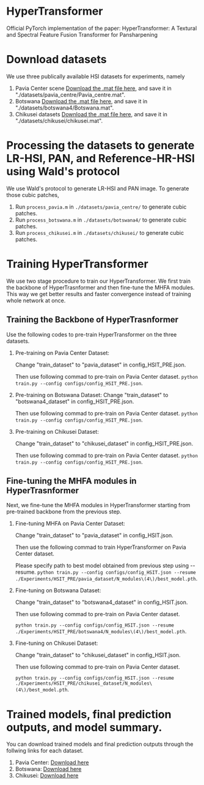 # HyperTransformer
Official PyTorch implementation of the paper: HyperTransformer: A Textural and Spectral Feature Fusion Transformer for Pansharpening

# Download datasets

We use three publically available HSI datasets for experiments, namely

1) Pavia Center scene [Download the .mat file here](http://www.ehu.eus/ccwintco/index.php/Hyperspectral_Remote_Sensing_Scenes), and save it in "./datasets/pavia_centre/Pavia_centre.mat".
2) Botswana [Download the .mat file here](http://www.ehu.eus/ccwintco/index.php/Hyperspectral_Remote_Sensing_Scenes), and save it in "./datasets/botswana4/Botswana.mat".
3) Chikusei datasets [Download the .mat file here](https://naotoyokoya.com/Download.html), and save it in "./datasets/chikusei/chikusei.mat".


 # Processing the datasets to generate LR-HSI, PAN, and Reference-HR-HSI using Wald's protocol
 We use Wald's protocol to generate LR-HSI and PAN image. To generate those cubic patches,
  1) Run `process_pavia.m` in `./datasets/pavia_centre/` to generate cubic patches. 
  2) Run `process_botswana.m` in `./datasets/botswana4/` to generate cubic patches.
  3) Run `process_chikusei.m` in `./datasets/chikusei/` to generate cubic patches.
 
# Training HyperTransformer 
We use two stage procedure to train our HyperTransformer. We first train the backbone of HyperTrasnformer and then fine-tune the MHFA modules. This way we get better results and faster convergence instead of training whole network at once.

## Training the Backbone of HyperTrasnformer
Use the following codes to pre-train HyperTransformer on the three datasets.
 1) Pre-training on Pavia Center Dataset: 
    
    Change "train_dataset" to "pavia_dataset" in config_HSIT_PRE.json. 
    
    Then use following commad to pre-train on Pavia Center dataset.
    `python train.py --config configs/config_HSIT_PRE.json`.
    
 4) Pre-training on Botswana Dataset:
     Change "train_dataset" to "botswana4_dataset" in config_HSIT_PRE.json. 
     
     Then use following commad to pre-train on Pavia Center dataset. 
     `python train.py --config configs/config_HSIT_PRE.json`.
     
 6) Pre-training on Chikusei Dataset: 
     
     Change "train_dataset" to "chikusei_dataset" in config_HSIT_PRE.json. 
     
     Then use following commad to pre-train on Pavia Center dataset. 
     `python train.py --config configs/config_HSIT_PRE.json`.
     

## Fine-tuning the MHFA modules in HyperTrasnformer
Next, we fine-tune the MHFA modules in HyperTransformer starting from pre-trained backbone from the previous step.
 1) Fine-tuning MHFA on Pavia Center Dataset: 

    Change "train_dataset" to "pavia_dataset" in config_HSIT.json. 
    
    Then use the following commad to train HyperTransformer on Pavia Center dataset. 
    
    Please specify path to best model obtained from previous step using --resume.
    `python train.py --config configs/config_HSIT.json --resume ./Experiments/HSIT_PRE/pavia_dataset/N_modules\(4\)/best_model.pth`.
   
 3) Fine-tuning on Botswana Dataset: 

    Change "train_dataset" to "botswana4_dataset" in config_HSIT.json. 
    
    Then use following commad to pre-train on Pavia Center dataset. 
    
    `python train.py --config configs/config_HSIT.json --resume ./Experiments/HSIT_PRE/botswana4/N_modules\(4\)/best_model.pth`.

 5) Fine-tuning on Chikusei Dataset: 

    Change "train_dataset" to "chikusei_dataset" in config_HSIT.json.
    
    Then use following commad to pre-train on Pavia Center dataset. 
    
    `python train.py --config configs/config_HSIT.json --resume ./Experiments/HSIT_PRE/chikusei_dataset/N_modules\(4\)/best_model.pth`.
    
# Trained models, final prediction outputs, and model summary.
You can download trained models and final prediction outputs through the follwing links for each dataset.
  1) Pavia Center: [Download here](https://www.dropbox.com/sh/9zg0wrbq6fzx1wa/AACH3mnRlqkVFmo6BF4wcDdaa?dl=0)
  2) Botswana: [Download here](https://www.dropbox.com/sh/e7og46hkn3wuaxr/AACrFOpOSFF2u0hG1CzNYVRxa?dl=0)
  3) Chikusei: [Download here](https://www.dropbox.com/sh/l6gaf723cb6asq4/AABPBUleyZ7aFX8POh_d5jC9a?dl=0)




